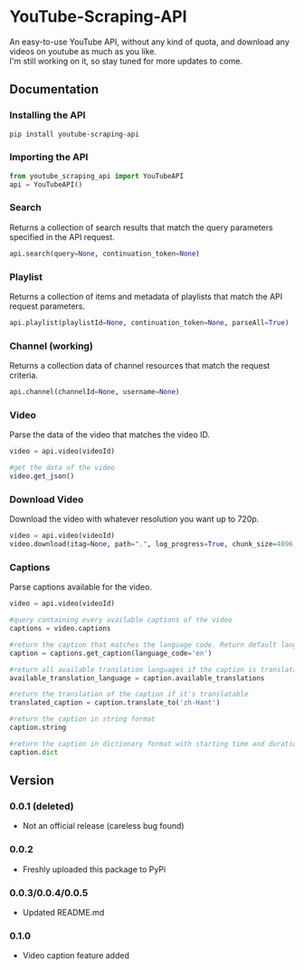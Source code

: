 # YouTube-Scraping-API
An easy-to-use YouTube API, without any kind of quota, and download any videos on youtube as much as you like. <br />
I'm still working on it, so stay tuned for more updates to come.

## Documentation

### Installing the API
```sh
pip install youtube-scraping-api
```

### Importing the API
```python
from youtube_scraping_api import YouTubeAPI
api = YouTubeAPI()
```

### Search
Returns a collection of search results that match the query parameters specified in the API request.
```python
api.search(query=None, continuation_token=None)
```

### Playlist
Returns a collection of items and metadata of playlists that match the API request parameters.
```python
api.playlist(playlistId=None, continuation_token=None, parseAll=True)
```

### Channel (working)
Returns a collection data of channel resources that match the request criteria.
```python
api.channel(channelId=None, username=None)
```

### Video
Parse the data of the video that matches the video ID.
```python
video = api.video(videoId)

#get the data of the video
video.get_json()
```

### Download Video
Download the video with whatever resolution you want up to 720p.
```python
video = api.video(videoId)
video.download(itag=None, path=".", log_progress=True, chunk_size=4096, callback_func=None)
```

### Captions
Parse captions available for the video.
```python
video = api.video(videoId)

#query containing every available captions of the video
captions = video.captions

#return the caption that matches the language code. Return default language if language code isn't provided
caption = captions.get_caption(language_code='en')

#return all available translation languages if the caption is translatable
available_translation_language = caption.available_translations

#return the translation of the caption if it's translatable
translated_caption = caption.translate_to('zh-Hant')

#return the caption in string format
caption.string

#return the caption in dictionary format with starting time and duration of each text snippet
caption.dict
```

## Version

### 0.0.1 (deleted)
- Not an official release (careless bug found)

### 0.0.2
- Freshly uploaded this package to PyPi

### 0.0.3/0.0.4/0.0.5
- Updated README.md


### 0.1.0
- Video caption feature added
